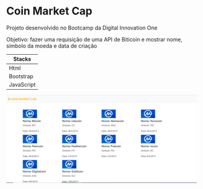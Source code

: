 # Coin Market Cap

Projeto desenvolvido no Bootcamp da Digital Innovation One

Objetivo: fazer uma requisição de uma API de Biticoin e mostrar nome, símbolo da moeda e data de criação



| Stacks     |
|------------|
| Html       |
| Bootstrap  |
| JavaScript |





![foto do site Coin Market Cap](https://github.com/cilolata/coinMarket/blob/main/coinMarket.PNG)



